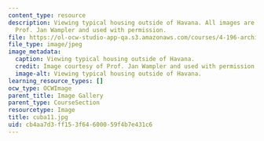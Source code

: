 ```yaml
---
content_type: resource
description: Viewing typical housing outside of Havana. All images are courtesy of
  Prof. Jan Wampler and used with permission.
file: https://ol-ocw-studio-app-qa.s3.amazonaws.com/courses/4-196-architecture-design-level-ii-cuba-studio-spring-2004/cb4aa7d3ff153f64600059f4b7e431c6_cuba11.jpg
file_type: image/jpeg
image_metadata:
  caption: Viewing typical housing outside of Havana.
  credit: Image courtesy of Prof. Jan Wampler and used with permission.
  image-alt: Viewing typical housing outside of Havana.
learning_resource_types: []
ocw_type: OCWImage
parent_title: Image Gallery
parent_type: CourseSection
resourcetype: Image
title: cuba11.jpg
uid: cb4aa7d3-ff15-3f64-6000-59f4b7e431c6
---
```

